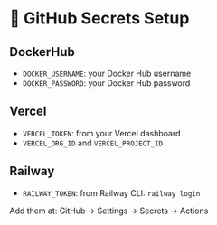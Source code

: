 # 🔐 GitHub Secrets Setup

## DockerHub
- `DOCKER_USERNAME`: your Docker Hub username
- `DOCKER_PASSWORD`: your Docker Hub password

## Vercel
- `VERCEL_TOKEN`: from your Vercel dashboard
- `VERCEL_ORG_ID` and `VERCEL_PROJECT_ID`

## Railway
- `RAILWAY_TOKEN`: from Railway CLI: `railway login`

Add them at: GitHub → Settings → Secrets → Actions
